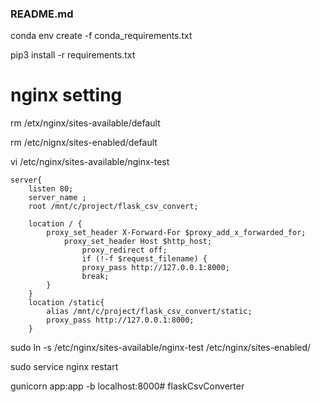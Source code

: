 ### README.md

conda env create -f conda_requirements.txt

pip3 install -r requirements.txt


# nginx setting

rm /etx/nginx/sites-available/default

rm /etc/nignx/sites-enabled/default

vi /etc/nginx/sites-available/nginx-test



	server{	
		listen 80;
		server_name ;
		root /mnt/c/project/flask_csv_convert;

		location / {
			proxy_set_header X-Forward-For $proxy_add_x_forwarded_for;
			    proxy_set_header Host $http_host;
				    proxy_redirect off;
				    if (!-f $request_filename) {
					proxy_pass http://127.0.0.1:8000;
					break;
			}
		}
		location /static{
			alias /mnt/c/project/flask_csv_convert/static;
			proxy_pass http://127.0.0.1:8000;
        }

sudo ln -s /etc/nginx/sites-available/nginx-test /etc/nginx/sites-enabled/

sudo service nginx restart

gunicorn app:app -b localhost:8000# flaskCsvConverter
